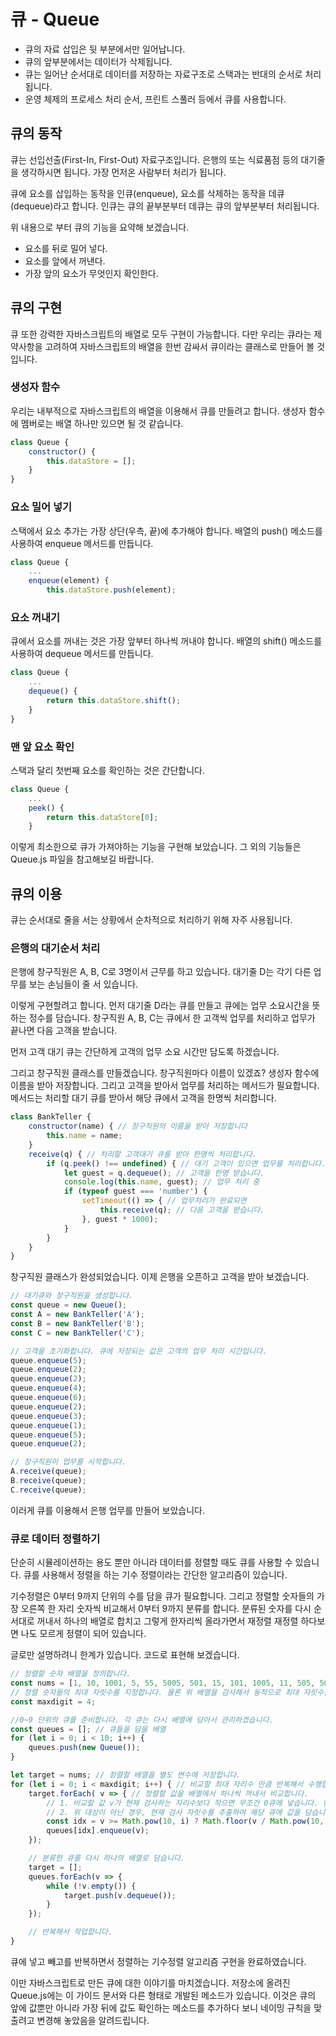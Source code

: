 # 큐 - Queue
* 큐의 자료 삽입은 뒷 부분에서만 일어납니다.
* 큐의 앞부분에서는 데이터가 삭제됩니다.
* 큐는 일어난 순서대로 데이터를 저장하는 자료구조로 스택과는 반대의 순서로 처리됩니다.
* 운영 체제의 프로세스 처리 순서, 프린트 스풀러 등에서 큐를 사용합니다.

## 큐의 동작
큐는 선입선출(First-In, First-Out) 자료구조입니다.
은행의 또는 식료품점 등의 대기줄을 생각하시면 됩니다. 가장 먼저온 사람부터 처리가 됩니다.

큐에 요소를 삽입하는 동작을 인큐(enqueue),
요소를 삭제하는 동작을 데큐(dequeue)라고 합니다.
인큐는 큐의 끝부분부터 데큐는 큐의 앞부분부터 처리됩니다.

위 내용으로 부터 큐의 기능을 요약해 보겠습니다.
* 요소를 뒤로 밀어 넣다.
* 요소를 앞에서 꺼낸다.
* 가장 앞의 요소가 무엇인지 확인한다.

## 큐의 구현
큐 또한 강력한 자바스크립트의 배열로 모두 구현이 가능합니다.
다만 우리는 큐라는 제약사항을 고려하여 자바스크립트의 배열을 한번 감싸서 큐이라는 클래스로 만들어 볼 것입니다.

### 생성자 함수
우리는 내부적으로 자바스크립트의 배열을 이용해서 큐를 만들려고 합니다.
생성자 함수에 멤버로는 배열 하나만 있으면 될 것 같습니다.
```javascript
class Queue {
    constructor() {
        this.dataStore = [];
    }
}
```

### 요소 밀어 넣기
스택에서 요소 추가는 가장 상단(우측, 끝)에 추가해야 합니다.
배열의 push() 메소드를 사용하여 enqueue 메서드를 만듭니다.
```javascript
class Queue {
    ...
    enqueue(element) {
        this.dataStore.push(element);
```

### 요소 꺼내기
큐에서 요소를 꺼내는 것은 가장 앞부터 하나씩 꺼내야 합니다.
배열의 shift() 메소드를 사용하여 dequeue 메서드를 만듭니다.
```javascript
class Queue {
    ...
    dequeue() {
        return this.dataStore.shift();
    }
}
```

### 맨 앞 요소 확인
스택과 달리 첫번째 요소를 확인하는 것은 간단합니다.
```javascript
class Queue {
    ...
    peek() {
        return this.dataStore[0];
    }
```

이렇게 최소한으로 큐가 가져야하는 기능을 구현해 보았습니다.
그 외의 기능들은 Queue.js 파일을 참고해보길 바랍니다.

## 큐의 이용
큐는 순서대로 줄을 서는 상황에서 순차적으로 처리하기 위해 자주 사용됩니다.

### 은행의 대기순서 처리
은행에 창구직원은 A, B, C로 3명이서 근무를 하고 있습니다.
대기줄 D는 각기 다른 업무를 보는 손님들이 줄 서 있습니다.

이렇게 구현할려고 합니다.
먼저 대기줄 D라는 큐를 만들고 큐에는 업무 소요시간을 뜻하는 정수를 담습니다.
창구직원 A, B, C는 큐에서 한 고객씩 업무를 처리하고 업무가 끝나면 다음 고객을 받습니다.

먼저 고객 대기 큐는 간단하게 고객의 업무 소요 시간만 담도록 하겠습니다.

그리고 창구직원 클래스를 만들겠습니다.
창구직원마다 이름이 있겠죠? 생성자 함수에 이름을 받아 저장합니다.
그리고 고객을 받아서 업무를 처리하는 메서드가 필요합니다.
메서드는 처리할 대기 큐를 받아서 해당 큐에서 고객을 한명씩 처리합니다.
```javascript
class BankTeller {
    constructor(name) { // 창구직원의 이름을 받아 저장합니다
        this.name = name;
    }
    receive(q) { // 처리할 고객대기 큐를 받아 한명씩 처리합니다.
        if (q.peek() !== undefined) { // 대기 고객이 있으면 업무를 처리합니다.
            let guest = q.dequeue(); // 고객을 한명 받습니다.
            console.log(this.name, guest); // 업무 처리 중
            if (typeof guest === 'number') {
                setTimeout(() => { // 업무처리가 완료되면
                    this.receive(q); // 다음 고객을 받습니다.
                }, guest * 1000);
            }
        }
    }
}
```
창구직원 클래스가 완성되었습니다.
이제 은행을 오픈하고 고객을 받아 보겠습니다.
```javascript
// 대기큐와 창구직원을 생성합니다.
const queue = new Queue();
const A = new BankTeller('A');
const B = new BankTeller('B');
const C = new BankTeller('C');

// 고객을 초기화합니다. 큐에 저장되는 값은 고객의 업무 처리 시간입니다.
queue.enqueue(5);
queue.enqueue(2);
queue.enqueue(2);
queue.enqueue(4);
queue.enqueue(6);
queue.enqueue(2);
queue.enqueue(3);
queue.enqueue(1);
queue.enqueue(5);
queue.enqueue(2);

// 창구직원이 업무를 시작합니다.
A.receive(queue);
B.receive(queue);
C.receive(queue);
```
이러게 큐를 이용해서 은행 업무를 만들어 보았습니다.

### 큐로 데이터 정렬하기
단순히 시뮬레이션하는 용도 뿐만 아니라 데이터를 정렬할 때도 큐를 사용할 수 있습니다.
큐를 사용해서 정렬을 하는 기수 정렬이라는 간단한 알고리즘이 있습니다.

기수정렬은 0부터 9까지 단위의 수를 담을 큐가 필요합니다.
그리고 정렬할 숫자들의 가장 오른쪽 한 자리 숫자씩 비교해서 0부터 9까지 분류를 합니다.
분류된 숫자를 다시 순서대로 꺼내서 하나의 배열로 합치고 그렇게 한자리씩 올라가면서 재정렬 재정렬 하다보면 나도 모르게 정렬이 되어 있습니다.

글로만 설명하려니 한계가 있습니다.
코드로 표현해 보겠습니다.
```javascript
// 정렬할 숫자 배열을 정의합니다.
const nums = [1, 10, 1001, 5, 55, 5005, 501, 15, 101, 1005, 11, 505, 5001, 51, 105];
// 정렬 숫자들의 최대 자릿수를 지정합니다. 물론 위 배열을 검사해서 동적으로 최대 자릿수를 구하셔도 됩니다.
const maxdigit = 4;

//0~9 단위의 큐를 준비합니다. 각 큐는 다시 배열에 담아서 관리하겠습니다.
const queues = []; // 큐들을 담을 배열
for (let i = 0; i < 10; i++) {
    queues.push(new Queue());
}

let target = nums; // 정렬할 배열을 별도 변수에 저장합니다.
for (let i = 0; i < maxdigit; i++) { // 비교할 최대 자리수 만큼 반복해서 수행합니다.
    target.forEach( v => { // 정렬할 값을 배열에서 하나씩 꺼내서 비교합니다.
        // 1. 비교할 값 v가 현재 검사하는 자리수보다 작으면 무조건 0큐에 넣습니다. 현재 자릿수는 Math.pow(10, i)로 확인합니다.
        // 2. 위 대상이 아닌 경우, 현재 검사 자릿수를 추출하여 해당 큐에 값을 담습니다.
        const idx = v >= Math.pow(10, i) ? Math.floor(v / Math.pow(10, i)) % 10 : 0;
        queues[idx].enqueue(v);
    });

    // 분류한 큐를 다시 하나의 배열로 담습니다.
    target = [];
    queues.forEach(v => {
        while (!v.empty()) {
            target.push(v.dequeue());
        }
    });

    // 반복해서 작업합니다.
}
```

큐에 넣고 빼고를 반복하면서 정렬하는 기수정렬 알고리즘 구현을 완료하였습니다.

이만 자바스크립트로 만든 큐에 대한 이야기를 마치겠습니다.
저장소에 올려진 Queue.js에는 이 가이드 문서와 다른 형태로 개발된 메소드가 있습니다.
이것은 큐의 앞에 값뿐만 아니라 가장 뒤에 값도 확인하는 메소드를 추가하다 보니 네이밍 규칙을 맞출려고 변경해 놓았음을 알려드립니다.